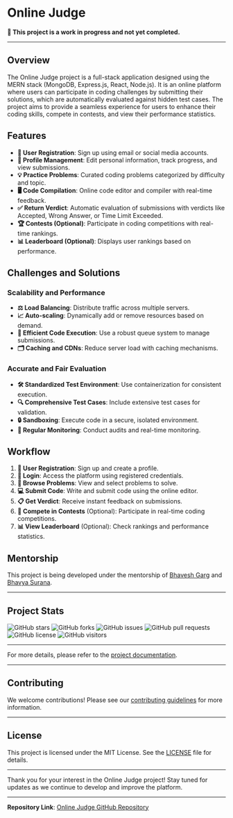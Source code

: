 # Online Judge

**🚧 This project is a work in progress and not yet completed.**

---

## Overview

The Online Judge project is a full-stack application designed using the MERN stack (MongoDB, Express.js, React, Node.js). It is an online platform where users can participate in coding challenges by submitting their solutions, which are automatically evaluated against hidden test cases. The project aims to provide a seamless experience for users to enhance their coding skills, compete in contests, and view their performance statistics.

## Features

- **👤 User Registration**: Sign up using email or social media accounts.
- **🔧 Profile Management**: Edit personal information, track progress, and view submissions.
- **💡 Practice Problems**: Curated coding problems categorized by difficulty and topic.
- **🖥️ Code Compilation**: Online code editor and compiler with real-time feedback.
- **✅ Return Verdict**: Automatic evaluation of submissions with verdicts like Accepted, Wrong Answer, or Time Limit Exceeded.
- **🏆 Contests (Optional)**: Participate in coding competitions with real-time rankings.
- **📊 Leaderboard (Optional)**: Displays user rankings based on performance.

## Challenges and Solutions

### Scalability and Performance

- **⚖️ Load Balancing**: Distribute traffic across multiple servers.
- **📈 Auto-scaling**: Dynamically add or remove resources based on demand.
- **🚀 Efficient Code Execution**: Use a robust queue system to manage submissions.
- **🗂️ Caching and CDNs**: Reduce server load with caching mechanisms.

### Accurate and Fair Evaluation

- **🛠️ Standardized Test Environment**: Use containerization for consistent execution.
- **🔍 Comprehensive Test Cases**: Include extensive test cases for validation.
- **🔒 Sandboxing**: Execute code in a secure, isolated environment.
- **📅 Regular Monitoring**: Conduct audits and real-time monitoring.

## Workflow

1. **👤 User Registration**: Sign up and create a profile.
2. **🔑 Login**: Access the platform using registered credentials.
3. **📝 Browse Problems**: View and select problems to solve.
4. **💻 Submit Code**: Write and submit code using the online editor.
5. **📋 Get Verdict**: Receive instant feedback on submissions.
6. **🏅 Compete in Contests** (Optional): Participate in real-time coding competitions.
7. **📊 View Leaderboard** (Optional): Check rankings and performance statistics.

## Mentorship

This project is being developed under the mentorship of [Bhavesh Garg](https://www.linkedin.com/in/bhavesh1129/) and [Bhavya Surana](https://www.linkedin.com/in/bhavya-surana/).

---

## Project Stats

![GitHub stars](https://img.shields.io/github/stars/manjit-hub/online-judge) 
![GitHub forks](https://img.shields.io/github/forks/manjit-hub/online-judge)
![GitHub issues](https://img.shields.io/github/issues/manjit-hub/online-judge)
![GitHub pull requests](https://img.shields.io/github/issues-pr/manjit-hub/online-judge)
![GitHub license](https://img.shields.io/github/license/manjit-hub/online-judge)
![GitHub visitors](https://visitor-badge.glitch.me/badge?page_id=manjit-hub.online-judge)

---

For more details, please refer to the [project documentation](https://shorturl.at/qpMrm).

---

## Contributing

We welcome contributions! Please see our [contributing guidelines](link-to-contributing-guidelines) for more information.

---

## License

This project is licensed under the MIT License. See the [LICENSE](link-to-license) file for details.

---

Thank you for your interest in the Online Judge project! Stay tuned for updates as we continue to develop and improve the platform.

---

**Repository Link**: [Online Judge GitHub Repository](https://github.com/manjit-hub/Online-Judge.git)
